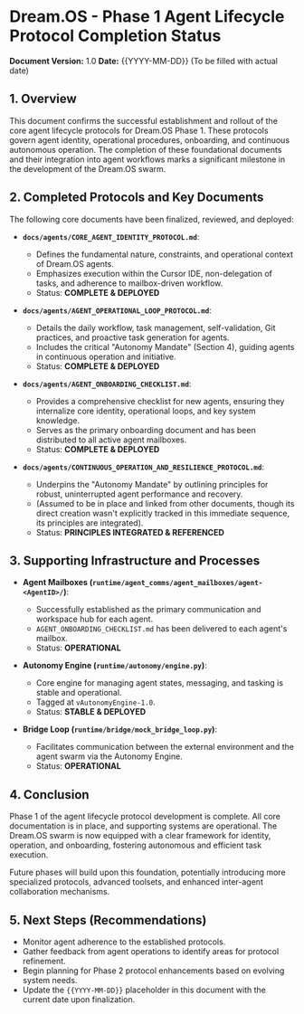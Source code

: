 # Dream.OS - Phase 1 Agent Lifecycle Protocol Completion Status

**Document Version:** 1.0
**Date:** {{YYYY-MM-DD}} (To be filled with actual date)

## 1. Overview

This document confirms the successful establishment and rollout of the core agent lifecycle protocols for Dream.OS Phase 1. These protocols govern agent identity, operational procedures, onboarding, and continuous autonomous operation. The completion of these foundational documents and their integration into agent workflows marks a significant milestone in the development of the Dream.OS swarm.

## 2. Completed Protocols and Key Documents

The following core documents have been finalized, reviewed, and deployed:

*   **`docs/agents/CORE_AGENT_IDENTITY_PROTOCOL.md`**:
    *   Defines the fundamental nature, constraints, and operational context of Dream.OS agents.
    *   Emphasizes execution within the Cursor IDE, non-delegation of tasks, and adherence to mailbox-driven workflow.
    *   Status: **COMPLETE & DEPLOYED**

*   **`docs/agents/AGENT_OPERATIONAL_LOOP_PROTOCOL.md`**:
    *   Details the daily workflow, task management, self-validation, Git practices, and proactive task generation for agents.
    *   Includes the critical "Autonomy Mandate" (Section 4), guiding agents in continuous operation and initiative.
    *   Status: **COMPLETE & DEPLOYED**

*   **`docs/agents/AGENT_ONBOARDING_CHECKLIST.md`**:
    *   Provides a comprehensive checklist for new agents, ensuring they internalize core identity, operational loops, and key system knowledge.
    *   Serves as the primary onboarding document and has been distributed to all active agent mailboxes.
    *   Status: **COMPLETE & DEPLOYED**

*   **`docs/agents/CONTINUOUS_OPERATION_AND_RESILIENCE_PROTOCOL.md`**:
    *   Underpins the "Autonomy Mandate" by outlining principles for robust, uninterrupted agent performance and recovery.
    *   (Assumed to be in place and linked from other documents, though its direct creation wasn't explicitly tracked in this immediate sequence, its principles are integrated).
    *   Status: **PRINCIPLES INTEGRATED & REFERENCED**

## 3. Supporting Infrastructure and Processes

*   **Agent Mailboxes (`runtime/agent_comms/agent_mailboxes/agent-<AgentID>/`)**:
    *   Successfully established as the primary communication and workspace hub for each agent.
    *   `AGENT_ONBOARDING_CHECKLIST.md` has been delivered to each agent's mailbox.
    *   Status: **OPERATIONAL**

*   **Autonomy Engine (`runtime/autonomy/engine.py`)**:
    *   Core engine for managing agent states, messaging, and tasking is stable and operational.
    *   Tagged at `vAutonomyEngine-1.0`.
    *   Status: **STABLE & DEPLOYED**

*   **Bridge Loop (`runtime/bridge/mock_bridge_loop.py`)**:
    *   Facilitates communication between the external environment and the agent swarm via the Autonomy Engine.
    *   Status: **OPERATIONAL**

## 4. Conclusion

Phase 1 of the agent lifecycle protocol development is complete. All core documentation is in place, and supporting systems are operational. The Dream.OS swarm is now equipped with a clear framework for identity, operation, and onboarding, fostering autonomous and efficient task execution.

Future phases will build upon this foundation, potentially introducing more specialized protocols, advanced toolsets, and enhanced inter-agent collaboration mechanisms.

## 5. Next Steps (Recommendations)

*   Monitor agent adherence to the established protocols.
*   Gather feedback from agent operations to identify areas for protocol refinement.
*   Begin planning for Phase 2 protocol enhancements based on evolving system needs.
*   Update the `{{YYYY-MM-DD}}` placeholder in this document with the current date upon finalization. 